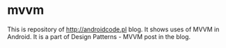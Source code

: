 # mvvm

This is repository of http://androidcode.pl blog. It shows uses of MVVM in Android. It is a part of Design Patterns - MVVM post in the blog.
